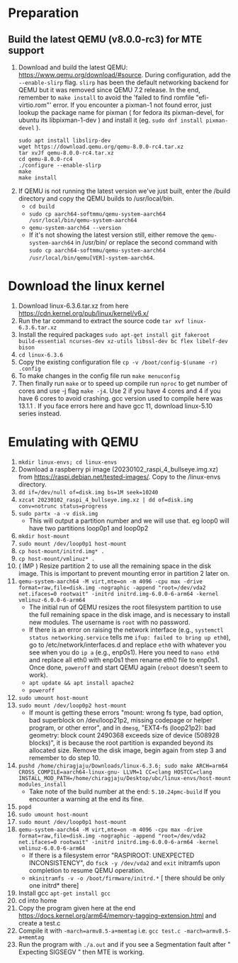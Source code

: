 # Preparation
## Build the latest QEMU (v8.0.0-rc3) for MTE support
1. Download and build the latest QEMU: https://www.qemu.org/download/#source. During configuration, add the `--enable-slirp` flag. `slirp` has been the default networking backend for QEMU but it was removed since QEMU 7.2 release. In the end, remember to `make install` to avoid the 'failed to find romfile "efi-virtio.rom"' error. If you encounter a pixman-1 not found error, just lookup the package name for pixman ( for fedora its pixman-devel, for ubuntu its libpixman-1-dev ) and install it (eg. `sudo dnf install pixman-devel` ).
    ```
    sudo apt install libslirp-dev
    wget https://download.qemu.org/qemu-8.0.0-rc4.tar.xz
    tar xvJf qemu-8.0.0-rc4.tar.xz
    cd qemu-8.0.0-rc4
    ./configure --enable-slirp
    make
    make install 
    ```
2. If QEMU is not running the latest version we've just built, enter the /build directory and copy the QEMU builds to /usr/local/bin. 
    - `cd build`
    - `sudo cp aarch64-softmmu/qemu-system-aarch64 /usr/local/bin/qemu-system-aarch64`
    - `qemu-system-aarch64 --version`
    - If it's not showing the latest version still, either remove the `qemu-system-aarch64` in /usr/bin/ or replace the second command with `sudo cp aarch64-softmmu/qemu-system-aarch64 /usr/local/bin/qemu[VER]-system-aarch64`.

# Download the linux kernel
1. Download linux-6.3.6.tar.xz from here https://cdn.kernel.org/pub/linux/kernel/v6.x/
2. Run the tar command to extract the source code ` tar xvf linux-6.3.6.tar.xz `
3. Install the required packages ` sudo apt-get install git fakeroot build-essential ncurses-dev xz-utils libssl-dev bc flex libelf-dev bison `
4. ` cd linux-6.3.6 `
5. Copy the existing configuration file ` cp -v /boot/config-$(uname -r) .config `
6. To make changes in the config file run ` make menuconfig `
7. Then finally run ` make `  or to speed up compile run ` nproc ` to get number of cores and use -j flag ` make -j4 `. Use 2 if you have 4 cores and 4 if you have 6 cores to avoid crashing. gcc version used to compile here was 13.1.1 . If you face errors here and have gcc 11, download linux-5.10 series instead.


# Emulating with QEMU
1. `mkdir linux-envs; cd linux-envs`
2. Download a raspberry pi image (20230102_raspi_4_bullseye.img.xz) from https://raspi.debian.net/tested-images/. Copy to the /linux-envs directory.
3. `dd if=/dev/null of=disk.img bs=1M seek=10240`
4. `xzcat 20230102_raspi_4_bullseye.img.xz | dd of=disk.img conv=notrunc status=progress`
5. `sudo partx -a -v disk.img `  
    -  This will output a partition number and we will use that. eg loop0 will have two partitions loop0p1 and loop0p2 
6. `mkdir host-mount` 
7. `sudo mount /dev/loop0p1 host-mount`
8. `cp host-mount/initrd.img* .`
9. `cp host-mount/vmlinuz* .`
10. ( IMP ) Resize partition 2 to use all the remaining space in the disk image. This is important to prevent mounting error in partition 2 later on.
11. ` qemu-system-aarch64 -M virt,mte=on -m 4096 -cpu max -drive format=raw,file=disk.img -nographic -append "root=/dev/vda2 net.ifaces=0 rootwait" -initrd initrd.img-6.0.0-6-arm64 -kernel vmlinuz-6.0.0-6-arm64 `
    - The initial run of QEMU resizes the root filesystem partition to use the full remaining space in the disk image, and is necessary to install new modules. The username is `root` with no password.
    - If there is an error on raising the network interface (e.g., `systemctl status networking.service` tells me `ifup: failed to bring up eth0`), go to /etc/network/interfaces.d and replace `eth0` with whatever you see when you do `ip a` (e.g., enp0s1). Here you need to ` nano eth0 ` and replace all eth0 with enp0s1 then rename eth0 file to enp0s1. Once done, `poweroff` and start QEMU again (`reboot` doesn't seem to work).
    - `apt update && apt install apache2`
    - `poweroff`
12. `sudo umount host-mount`
13. `sudo mount /dev/loop0p2 host-mount`
    - If mount is getting these errors "mount: wrong fs type, bad option, bad superblock on /dev/loop21p2, missing codepage or helper program, or other error", and in `dmesg`, "EXT4-fs (loop21p2): bad geometry: block count 2490368 exceeds size of device (508928 blocks)", it is because the root partition is expanded beyond its allocated size. Remove the disk image, begin again from step 3 and remember to do step 10.
14. `pushd /home/chiragjaju/Downloads/linux-6.3.6; sudo make ARCH=arm64 CROSS_COMPILE=aarch64-linux-gnu- LLVM=1 CC=clang HOSTCC=clang INSTALL_MOD_PATH=/home/chiragjaju/Desktop/ubc/linux-envs/host-mount modules_install` 
    - Take note of the build number at the end: `5.10.24pmc-build` If you encounter a warning at the end its fine.
15. `popd`
16. `sudo umount host-mount`
17. `sudo mount /dev/loop0p1 host-mount`
18. ` qemu-system-aarch64 -M virt,mte=on -m 4096 -cpu max -drive format=raw,file=disk.img -nographic -append "root=/dev/vda2 net.ifaces=0 rootwait" -initrd initrd.img-6.0.0-6-arm64 -kernel vmlinuz-6.0.0-6-arm64 ` 
    - If there is a filesystem error "RASPIROOT: UNEXPECTED INCONSISTENCY", do `fsck -y /dev/vda2` and `exit` initramfs upon completion to resume QEMU operation.
    - `mkinitramfs -v -o /boot/firmware/initrd.*` [ there should be only one initrd* there]
19. Install gcc ` apt-get install gcc `
20. cd into home
21. Copy the program given here at the end https://docs.kernel.org/arm64/memory-tagging-extension.html and create a test.c 
22. Compile it with ` -march=armv8.5-a+memtag ` i.e. ` gcc test.c -march=armv8.5-a+memtag `
23. Run the program with ` ./a.out ` and if you see a Segmentation fault after " Expecting SIGSEGV " then MTE is working. 

